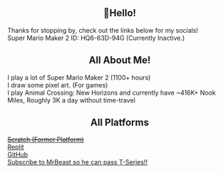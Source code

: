 <h2 align="center">👋Hello!</h2>
Thanks for stopping by, check out the links below for my socials!<br>
Super Mario Maker 2 ID: HQ6-63D-94G (Currently Inactive.)<br>

<h2 align="center">All About Me!</h2>
I play a lot of Super Mario Maker 2 (1100+ hours)<br>
I draw some pixel art. (For games)<br>
I play Animal Crossing: New Horizons and currently have ~416K+ Nook Miles, Roughly 3K a day without time-travel<br>
<h2 align="center">All Platforms</h2>

~~[Scratch (Former Platform)](https://scratch.mit.edu/users/Knightbot63)~~ <br>
[Replit](https://replit.com/@Knightbot63) <br>
[GitHub](https://github.com/RadicalStickman) <br>
[Subscribe to MrBeast so he can pass T-Series!!](https://youtube.com/@MrBeast/)
